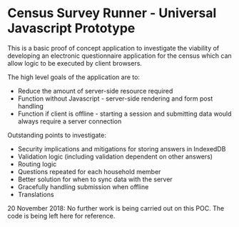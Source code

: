 # Census Survey Runner - Universal Javascript Prototype

This is a basic proof of concept application to investigate the viability of developing an electronic questionnaire application for the census which can allow logic to be executed by client browsers.

The high level goals of the application are to:
- Reduce the amount of server-side resource required
- Function without Javascript - server-side rendering and form post handling
- Function if client is offline - starting a session and submitting data would always require a server connection

Outstanding points to investigate:

- Security implications and mitigations for storing answers in IndexedDB
- Validation logic (including validation dependent on other answers)
- Routing logic
- Questions repeated for each household member
- Better solution for when to sync data with the server
- Gracefully handling submission when offline
- Translations

20 November 2018: No further work is being carried out on this POC. The code is being left here for reference.